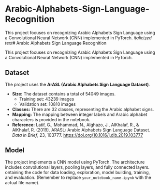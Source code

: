 # Arabic-Alphabets-Sign-Language-Recognition
 This project focuses on recognizing Arabic Alphabets Sign Language using a Convolutional Neural Network (CNN) implemented in PyTorch.
*italicized text*# Arabic Alphabets Sign Language Recognition

This project focuses on recognizing Arabic Alphabets Sign Language using a Convolutional Neural Network (CNN) implemented in PyTorch.

## Dataset

The project uses the **ArASL (Arabic Alphabets Sign Language Dataset)**.

-   **Size:** The dataset contains a total of 54049 images.
    -   Training set: 43239 images
    -   Validation set: 10810 images
-   **Classes:** There are 32 classes, representing the Arabic alphabet signs.
-   **Mapping:** The mapping between integer labels and Arabic alphabet characters is provided in the notebook.
-   **Reference:** Latif, G., Mohammad, N., Alghazo, J., AlKhalaf, R., & AlKhalaf, R. (2019). ARASL: Arabic Alphabets Sign Language Dataset. *Data in Brief*, 23, 103777. https://doi.org/10.1016/j.dib.2019.103777

## Model

The project implements a CNN model using PyTorch. The architecture includes convolutional layers, pooling layers, and fully connected layers.
ontaining the code for data loading, exploration, model building, training, and evaluation. (Remember to replace `your_notebook_name.ipynb` with the actual file name).

